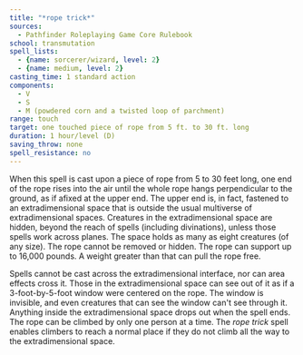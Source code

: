 ```yaml
---
title: "*rope trick*"
sources:
  - Pathfinder Roleplaying Game Core Rulebook
school: transmutation
spell_lists:
  - {name: sorcerer/wizard, level: 2}
  - {name: medium, level: 2}
casting_time: 1 standard action
components:
  - V
  - S
  - M (powdered corn and a twisted loop of parchment)
range: touch
target: one touched piece of rope from 5 ft. to 30 ft. long
duration: 1 hour/level (D)
saving_throw: none
spell_resistance: no
---
```


When this spell is cast upon a piece of rope from 5 to 30 feet long, one end of the rope rises into the air until the whole rope hangs perpendicular to the ground, as if afixed at the upper end. The upper end is, in fact, fastened to an extradimensional space that is outside the usual multiverse of extradimensional spaces. Creatures in the extradimensional space are hidden, beyond the reach of spells (including divinations), unless those spells work across planes. The space holds as many as eight creatures (of any size). The rope cannot be removed or hidden. The rope can support up to 16,000 pounds. A weight greater than that can pull the rope free.

Spells cannot be cast across the extradimensional interface, nor can area effects cross it. Those in the extradimensional space can see out of it as if a 3-foot-by-5-foot window were centered on the rope. The window is invisible, and even creatures that can see the window can't see through it. Anything inside the extradimensional space drops out when the spell ends. The rope can be climbed by only one person at a time. The *rope trick* spell enables climbers to reach a normal place if they do not climb all the way to the extradimensional space.

